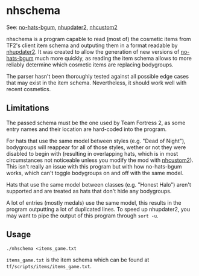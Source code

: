 # nhschema

See: [no-hats-bgum](https://github.com/Fedora31/no-hats-bgum),
[nhupdater2](https://github.com/Fedora31/nhupdater2),
[nhcustom2](https://github.com/Fedora31/nhcustom2)

nhschema is a program capable to read (most of) the cosmetic
items from TF2's client item schema and outputing them in a format
readable by [nhupdater2](https://github.com/Fedora31/nhupdater2).
It was created to allow the generation of new versions of
[no-hats-bgum](https://github.com/Fedora31/no-hats-bgum) much
more quickly, as reading the item schema allows to more
reliably determine which cosmetic items are replacing bodygroups.

The parser hasn't been thoroughly tested against all possible
edge cases that may exist in the item schema. Nevertheless, it
should work well with recent cosmetics.

## Limitations

The passed schema must be the one used by Team Fortress 2, as
some entry names and their location are hard-coded into the
program.

For hats that use the same model between styles (e.g. "Dead of Night"),
bodygroups will reappear for all of those styles, wether or not they were
disabled to begin with (resulting in overlapping hats, which is in
most circumstances not noticeable unless you modify the mod with
[nhcustom2](https://github.com/Fedora31/nhcustom2)). This isn't
really an issue with this program but with how no-hats-bgum works,
which can't toggle bodygroups on and off with the same model.

Hats that use the same model between classes (e.g. "Honest Halo")
aren't supported and are treated as hats that don't hide any bodygroups.

A lot of entries (mostly medals) use the same model, this results
in the program outputting a lot of duplicated lines. To speed up
nhupdater2, you may want to pipe the output of this program through
`sort -u`.

## Usage

`./nhschema <items_game.txt`

`items_game.txt` is the item schema which can be found at
`tf/scripts/items/items_game.txt`.
